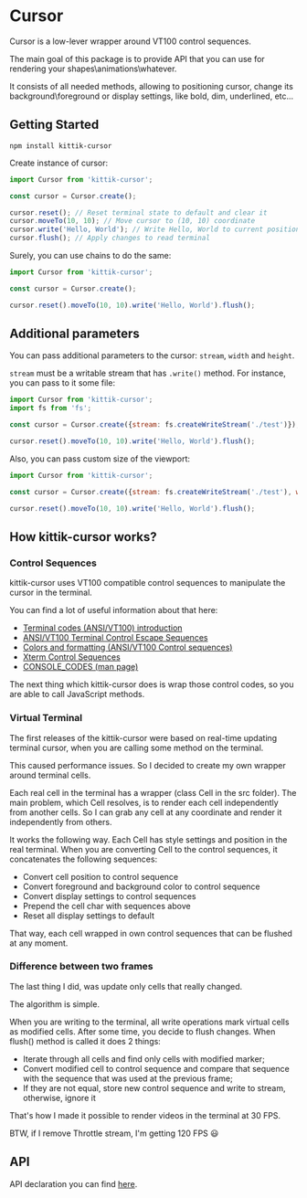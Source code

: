 # Cursor

Cursor is a low-lever wrapper around VT100 control sequences.

The main goal of this package is to provide API that you can use for rendering your shapes\animations\whatever.

It consists of all needed methods, allowing to positioning cursor, change its background\foreground or display settings, like bold, dim, underlined, etc...

## Getting Started

```shell
npm install kittik-cursor
```

Create instance of cursor:

```js
import Cursor from 'kittik-cursor';

const cursor = Cursor.create();

cursor.reset(); // Reset terminal state to default and clear it
cursor.moveTo(10, 10); // Move cursor to (10, 10) coordinate
cursor.write('Hello, World'); // Write Hello, World to current position
cursor.flush(); // Apply changes to read terminal
```

Surely, you can use chains to do the same:

```js
import Cursor from 'kittik-cursor';

const cursor = Cursor.create();

cursor.reset().moveTo(10, 10).write('Hello, World').flush();
```

## Additional parameters

You can pass additional parameters to the cursor: `stream`, `width` and `height`.

`stream` must be a writable stream that has `.write()` method.
For instance, you can pass to it some file:

```js
import Cursor from 'kittik-cursor';
import fs from 'fs';

const cursor = Cursor.create({stream: fs.createWriteStream('./test')});

cursor.reset().moveTo(10, 10).write('Hello, World').flush();
```

Also, you can pass custom size of the viewport:

```js
import Cursor from 'kittik-cursor';

const cursor = Cursor.create({stream: fs.createWriteStream('./test'), width: 20, height: 10});

cursor.reset().moveTo(10, 10).write('Hello, World').flush();
```

## How kittik-cursor works?

### Control Sequences

kittik-cursor uses VT100 compatible control sequences to manipulate the cursor in the terminal.

You can find a lot of useful information about that here:

- [Terminal codes (ANSI/VT100) introduction](http://wiki.bash-hackers.org/scripting/terminalcodes)
- [ANSI/VT100 Terminal Control Escape Sequences](http://www.termsys.demon.co.uk/vtansi.htm)
- [Colors and formatting (ANSI/VT100 Control sequences)](http://misc.flogisoft.com/bash/tip_colors_and_formatting)
- [Xterm Control Sequences](http://www.x.org/docs/xterm/ctlseqs.pdf)
- [CONSOLE_CODES (man page)](http://man7.org/linux/man-pages/man4/console_codes.4.html)

The next thing which kittik-cursor does is wrap those control codes, so you are able to call JavaScript methods.

### Virtual Terminal

The first releases of the kittik-cursor were based on real-time updating terminal cursor, when you are calling some method on the terminal.

This caused performance issues.
So I decided to create my own wrapper around terminal cells.

Each real cell in the terminal has a wrapper (class Cell in the src folder).
The main problem, which Cell resolves, is to render each cell independently from another cells.
So I can grab any cell at any coordinate and render it independently from others.

It works the following way.
Each Cell has style settings and position in the real terminal.
When you are converting Cell to the control sequences, it concatenates the following sequences:

- Convert cell position to control sequence
- Convert foreground and background color to control sequence
- Convert display settings to control sequences
- Prepend the cell char with sequences above
- Reset all display settings to default

That way, each cell wrapped in own control sequences that can be flushed at any moment.

### Difference between two frames

The last thing I did, was update only cells that really changed.

The algorithm is simple.

When you are writing to the terminal, all write operations mark virtual cells as modified cells.
After some time, you decide to flush changes. When flush() method is called it does 2 things:

- Iterate through all cells and find only cells with modified marker;
- Convert modified cell to control sequence and compare that sequence with the sequence that was used at the previous frame;
- If they are not equal, store new control sequence and write to stream, otherwise, ignore it

That's how I made it possible to render videos in the terminal at 30 FPS.

BTW, if I remove Throttle stream, I'm getting 120 FPS :smiley:

## API

API declaration you can find [here](./api/Cursor.md).
